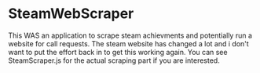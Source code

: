 # SteamWebScraper
This WAS an application to scrape steam achievments and potentially run a website for call requests.
The steam website has changed a lot and i don't want to put the effort back in to get this working again.
You can see SteamScraper.js for the actual scraping part if you are interested.
